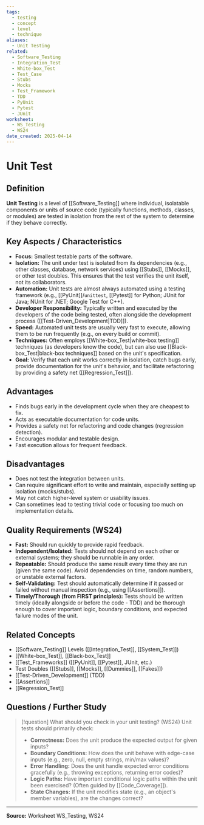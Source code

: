 ```yaml
---
tags:
  - testing
  - concept
  - level
  - technique
aliases:
  - Unit Testing
related:
  - Software_Testing
  - Integration_Test
  - White-box_Test
  - Test_Case
  - Stubs
  - Mocks
  - Test_Framework
  - TDD
  - PyUnit
  - Pytest
  - JUnit
worksheet:
  - WS_Testing
  - WS24
date_created: 2025-04-14
---
```

# Unit Test

## Definition

**Unit Testing** is a level of [[Software_Testing]] where individual, isolatable components or units of source code (typically functions, methods, classes, or modules) are tested in isolation from the rest of the system to determine if they behave correctly.

## Key Aspects / Characteristics

- **Focus:** Smallest testable parts of the software.
- **Isolation:** The unit under test is isolated from its dependencies (e.g., other classes, database, network services) using [[Stubs]], [[Mocks]], or other test doubles. This ensures that the test verifies the unit itself, not its collaborators.
- **Automation:** Unit tests are almost always automated using a testing framework (e.g., [[PyUnit]]/`unittest`, [[Pytest]] for Python; JUnit for Java; NUnit for .NET; Google Test for C++).
- **Developer Responsibility:** Typically written and executed by the developers of the code being tested, often alongside the development process ([[Test-Driven_Development|TDD]]).
- **Speed:** Automated unit tests are usually very fast to execute, allowing them to be run frequently (e.g., on every build or commit).
- **Techniques:** Often employs [[White-box_Test|white-box testing]] techniques (as developers know the code), but can also use [[Black-box_Test|black-box techniques]] based on the unit's specification.
- **Goal:** Verify that each unit works correctly in isolation, catch bugs early, provide documentation for the unit's behavior, and facilitate refactoring by providing a safety net ([[Regression_Test]]).

## Advantages

- Finds bugs early in the development cycle when they are cheapest to fix.
- Acts as executable documentation for code units.
- Provides a safety net for refactoring and code changes (regression detection).
- Encourages modular and testable design.
- Fast execution allows for frequent feedback.

## Disadvantages

- Does not test the integration between units.
- Can require significant effort to write and maintain, especially setting up isolation (mocks/stubs).
- May not catch higher-level system or usability issues.
- Can sometimes lead to testing trivial code or focusing too much on implementation details.

## Quality Requirements (WS24)

- **Fast:** Should run quickly to provide rapid feedback.
- **Independent/Isolated:** Tests should not depend on each other or external systems; they should be runnable in any order.
- **Repeatable:** Should produce the same result every time they are run (given the same code). Avoid dependencies on time, random numbers, or unstable external factors.
- **Self-Validating:** Test should automatically determine if it passed or failed without manual inspection (e.g., using [[Assertions]]).
- **Timely/Thorough (from FIRST principles):** Tests should be written timely (ideally alongside or before the code - TDD) and be thorough enough to cover important logic, boundary conditions, and expected failure modes of the unit.

## Related Concepts
- [[Software_Testing]] Levels ([[Integration_Test]], [[System_Test]])
- [[White-box_Test]], [[Black-box_Test]]
- [[Test_Frameworks]] ([[PyUnit]], [[Pytest]], JUnit, etc.)
- Test Doubles ([[Stubs]], [[Mocks]], [[Dummies]], [[Fakes]])
- [[Test-Driven_Development]] (TDD)
- [[Assertions]]
- [[Regression_Test]]

## Questions / Further Study
>[!question] What should you check in your unit testing? (WS24)
> Unit tests should primarily check:
> - **Correctness:** Does the unit produce the expected output for given inputs?
> - **Boundary Conditions:** How does the unit behave with edge-case inputs (e.g., zero, null, empty strings, min/max values)?
> - **Error Handling:** Does the unit handle expected error conditions gracefully (e.g., throwing exceptions, returning error codes)?
> - **Logic Paths:** Have important conditional logic paths within the unit been exercised? (Often guided by [[Code_Coverage]]).
> - **State Changes:** If the unit modifies state (e.g., an object's member variables), are the changes correct?

---
**Source:** Worksheet WS_Testing, WS24